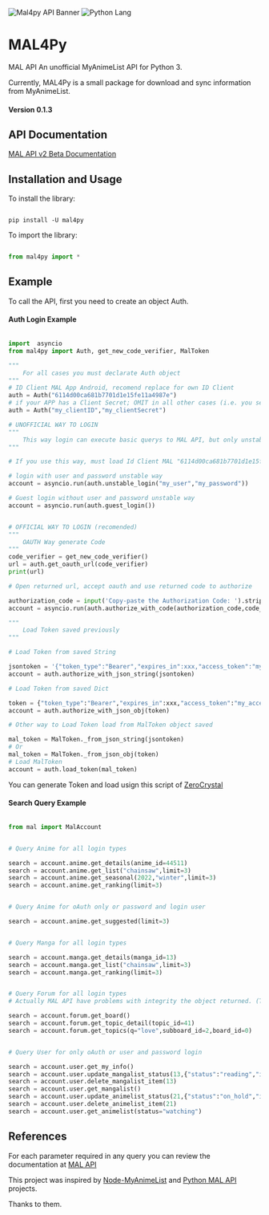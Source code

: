 ![Mal4py API Banner](https://image.myanimelist.net/ui/OK6W_koKDTOqqqLDbIoPAphlZzlTj5CPK0fFssPvFnc)
![Python Lang](https://pbs.twimg.com/media/DALAHaRVoAASaTr.png)
# MAL4Py 

MAL API
An unofficial MyAnimeList API for Python 3.
  
Currently, MAL4Py is a small package for download and sync information from MyAnimeList.

#### Version 0.1.3

## API Documentation
[MAL API v2 Beta Documentation](https://myanimelist.net/apiconfig/references/api/v2)

## Installation and Usage

To install the library:

```

pip install -U mal4py

```

To import the library:

```python

from mal4py import *

```

## Example

To call the API, first you need to create an object Auth.

#### Auth Login Example

  

```python

import  asyncio
from mal4py import Auth, get_new_code_verifier, MalToken

"""
	For all cases you must declarate Auth object
"""
# ID Client MAL App Android, recomend replace for own ID Client
auth = Auth("6114d00ca681b7701d1e15fe11a4987e") 
# if your APP has a Client Secret; OMIT in all other cases (i.e. you selected "Android", "iOS", or "Other" as App Type)
auth = Auth("my_clientID","my_clientSecret") 

# UNOFFICIAL WAY TO LOGIN
"""
	This way login can execute basic querys to MAL API, but only unstable_login can you edit user info.
"""

# If you use this way, must load Id Client MAL "6114d00ca681b7701d1e15fe11a4987e" others Id Client Don't Support way

# login with user and password unstable way
account = asyncio.run(auth.unstable_login("my_user","my_password"))

# Guest login without user and password unstable way
account = asyncio.run(auth.guest_login())


# OFFICIAL WAY TO LOGIN (recomended)
""" 
	OAUTH Way generate Code
"""
code_verifier = get_new_code_verifier()
url = auth.get_oauth_url(code_verifier)
print(url)

# Open returned url, accept oauth and use returned code to authorize

authorization_code = input('Copy-paste the Authorization Code: ').strip()
account = asyncio.run(auth.authorize_with_code(authorization_code,code_verifier))

"""
	Load Token saved previously
"""

# Load Token from saved String

jsontoken = '{"token_type":"Bearer","expires_in":xxx,"access_token":"my_access_Token","refresh_token":"my_refresh_token"}'
account = auth.authorize_with_json_string(jsontoken)

# Load Token from saved Dict

token = {"token_type":"Bearer","expires_in":xxx,"access_token":"my_access_Token","refresh_token":"my_refresh_token"}
account = auth.authorize_with_json_obj(token)

# Other way to Load Token load from MalToken object saved

mal_token = MalToken._from_json_string(jsontoken)
# Or
mal_token = MalToken._from_json_obj(token)
# Load MalToken
account = auth.load_token(mal_token)

```
You can generate Token and load usign this script of [ZeroCrystal](https://gitlab.com/-/snippets/2039434)

#### Search Query Example

```python

from mal import MalAccount


# Query Anime for all login types

search = account.anime.get_details(anime_id=44511)
search = account.anime.get_list("chainsaw",limit=3)
search = account.anime.get_seasonal(2022,"winter",limit=3)
search = account.anime.get_ranking(limit=3)


# Query Anime for oAuth only or password and login user

search = account.anime.get_suggested(limit=3)


# Query Manga for all login types

search = account.manga.get_details(manga_id=13)
search = account.manga.get_list("chainsaw",limit=3)
search = account.manga.get_ranking(limit=3)


# Query Forum for all login types
# Actually MAL API have problems with integrity the object returned. (THIS BETA)

search = account.forum.get_board()
search = account.forum.get_topic_detail(topic_id=41)
search = account.forum.get_topics(q="love",subboard_id=2,board_id=0)


# Query User for only oAuth or user and password login 

search = account.user.get_my_info()
search = account.user.update_mangalist_status(13,{"status":"reading","is_rereading":False,"score":8,"num_volumes_read":1,"num_chapters_read":2,"priority":1,"num_times_reread":0,"reread_value":0,"tags":"Myread","comments":"Amazing Manga"})
search = account.user.delete_mangalist_item(13)
search = account.user.get_mangalist()
search = account.user.update_animelist_status(21,{"status":"on_hold","is_rewatching":False,"score":9,"num_watched_episodes":110,"priority":0,"num_times_rewatched":0,"rewatch_value":0,"tags":"","comments":"Me gusta la serie"})
search = account.user.delete_animelist_item(21)
search = account.user.get_animelist(status="watching")

```

## References

For each parameter required in any query you can review the documentation at [MAL API](https://myanimelist.net/apiconfig/references/api/v2)

This project was inspired by [Node-MyAnimeList](https://github.com/PolyMeilex/node-myanimelist) and [Python MAL API](https://github.com/darenliang/mal-api) projects. 

Thanks to them.